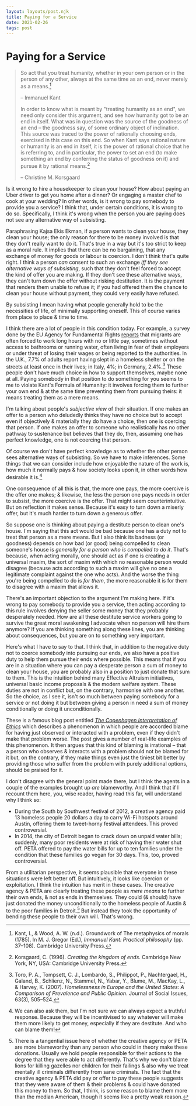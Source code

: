 ```yaml
---
layout: layouts/post.njk
title: Paying for a Service
date: 2021-02-26
tags: post
---
```


# Paying for a Service

> So act that you treat humanity, whether in your own person or in the person of any other, always at the same time as an end, never merely as a means.[^1]
>
> – Immanuel Kant
>
> In order to know what is meant by "treating humanity as an end", we need only consider this argument, and see how humanity got to be an end in itself. What was in question was the source of the goodness of an end – the goodness say, of some ordinary object of inclination. This source was traced to the power of rationally choosing ends, exercised in this case on this end. So when Kant says rational nature or humanity is an end in itself, it is the power of rational choice that he is referring to, and in particular, the power to set an end (to make something an end by conferring the status of goodness on it) and pursue it by rational means.[^2]
>
> – Christine M. Korsgaard

Is it wrong to hire a housekeeper to clean your house? How about paying an Uber driver to get you home after a dinner? Or engaging a master chef to cook at your wedding? In other words, is it wrong to pay somebody to provide you a service? I think that, under certain conditions, it is wrong to do so. Specifically, I think it's wrong when the person you are paying does not see any alternative way of subsisting.

Paraphrasing Kajsa Ekis Ekman, if a person wants to clean your house, they clean your house; the only reason for there to be money involved is that they don't really want to do it. That's true in a way but it's too strict to keep as a moral rule. It implies that there can be no bargaining, that any exchange of money for goods or labour is coercion. I don't think that's quite right. I think a person _can_ consent to such an exchange _iff they see alternative ways of subsisting_, such that they don't feel forced to accept the kind of offer you are making. If they don't see these alternative ways, they can't turn down the offer without risking destitution. It is the payment that renders them unable to refuse it; if you had offered them the chance to clean your house without payment, they could very easily have refused.

By subsisting I mean having what people generally hold to be the necessities of life, of minimally supporting oneself. This of course varies from place to place & time to time.

I think there are a lot of people in this condition today. For example, a survey done by the EU Agency for Fundamental Rights [reports](https://fra.europa.eu/en/news/2019/severe-labour-exploitation-migrant-workers-fra-report-calls-zero-tolerance-severe-labour) that migrants are often forced to work long hours with no or little pay, sometimes without access to bathrooms or running water, often living in fear of their employers or under threat of losing their wages or being reported to the authorities. In the U.K., 7.7% of adults report having slept in a homeless shelter or on the streets at least once in their lives; in Italy, 4%; in Germany, 2.4%.[^3] These people don't have much choice in how to support themselves, maybe none at all. Paying somebody in that position to do something for you seems to me to violate Kant's Formula of Humanity: it involves forcing them to further your own end & at the same time preventing them from pursuing theirs: it means treating them as a mere means.

I'm talking about people's _subjective view_ of their situation. If one makes an offer to a person who deludedly thinks they have no choice but to accept even if objectively & materially they do have a choice, then one is coercing that person. If one makes an offer to someone who realistically has no other pathway to sustenance but believes that they do, then, assuming one has perfect knowledge, one is not coercing that person.

Of course we don't have perfect knowledge as to whether the other person sees alternative ways of subsisting. So we have to make inferences. Some things that we can consider include how enjoyable the nature of the work is, how much it normally pays & how society looks upon it, in other words how desirable it is.[^4]

One consequence of all this is that, the more one pays, the more coercive is the offer one makes; & likewise, the less the person one pays needs in order to subsist, the more coercive is the offer. That might seem counterintuitive. But on reflection it makes sense. Because it's easy to turn down a miserly offer, but it's much harder to turn down a generous offer.

So suppose one is thinking about paying a destitute person to clean one's house. I'm saying that this act would be bad because one has a duty not to treat that person as a mere means. But I also think its badness (or goodness) depends on how bad (or good) being compelled to clean someone's house is _generally for a person who is compelled to do it_. That's because, when acting morally, one should act as if one is creating a universal maxim, the sort of maxim with which no reasonable person would disagree (because acts according to such a maxim will give no one a legitimate complaint against the one who acts). And the worse the thing you're being compelled to do is _for them_, the more reasonable it is for them to disagree with a maxim that allows it.

There's an important objection to the argument I'm making here. If it's wrong to pay somebody to provide you a service, then acting according to this rule involves denying the seller some money that they probably desperately needed. How are all these destitute service workers going to survive the great moral awakening I advocate when no person will hire them anymore? If you are thinking something along these lines, you are thinking about consequences, but you are on to something very important.

Here's what I have to say to that. I think that, in addition to the negative duty not to coerce somebody into pursuing our ends, we also have a positive duty to help them pursue their ends where possible. This means that if you are in a situation where you can pay a desperate person a sum of money to clean your house, you are probably also in a position to just donate that sum to them. This is the intuition behind many Effective Altruism initiatives, universal basic income proposals & the modern welfare system. These duties are not in conflict but, on the contrary, harmonise with one another. So the choice, as I see it, isn't so much between paying somebody for a service or not doing it but between giving a person in need a sum of money conditionally or doing it unconditionally.

These is a famous blog post entitled _[The Copenhagen Interpretation of Ethics](https://blog.jaibot.com/the-copenhagen-interpretation-of-ethics/)_ which describes a phenomenon in which people are accorded blame for having just observed or interacted with a problem, even if they didn't make that problem worse. The post gives a number of real-life examples of this phenomenon. It then argues that this kind of blaming is irrational – that a person who observes & interacts with a problem should not be blamed for it but, on the contrary, if they make things even just the tiniest bit better by providing those who suffer from the problem with purely additional options, should be praised for it.

I don't disagree with the general point made there, but I think the agents in a couple of the examples brought up _are_ blameworthy. And I think that if I recount them here, you, wise reader, having read this far, will understand why I think so:

- During the South by Southwest festival of 2012, a creative agency paid 13 homeless people 20 dollars a day to carry Wi-Fi hotspots around Austin, offering them to tweet-horny festival attendees. This proved controversial.
- In 2014, the city of Detroit began to crack down on unpaid water bills; suddenly, many poor residents were at risk of having their water shut off. PETA offered to pay the water bills for up to ten families under the condition that these families go vegan for 30 days. This, too, proved controversial.

From a utilitarian perspective, it seems plausible that everyone in these situations were left better off. But intuitively, it looks like coercion or exploitation. I think the intuition has merit in these cases. The creative agency & PETA are clearly treating these people as _mere means_ to further their own ends, & not as ends in themselves. They could (& should) have just donated the money unconditionally to the homeless people of Austin & to the poor families in Detroit.[^5] But instead they took the opportunity of bending these people to their own will. That's wrong.

[^1]: Kant, I., & Wood, A. W. (n.d.). Groundwork of The metaphysics of morals (1785). In M. J. Gregor (Ed.), _Immanuel Kant: Practical philosophy_ (pp. 37–108). Cambridge University Press.
[^2]: Korsgaard, C. (1996). _Creating the kingdom of ends_. Cambridge New York, NY, USA: Cambridge University Press.
[^3]: Toro, P. A., Tompsett, C. J., Lombardo, S., Philippot, P., Nachtergael, H., Galand, B., Schlienz, N., Stammel, N., Yabar, Y., Blume, M., MacKay, L., & Harvey, K. (2007). _Homelessness in Europe and the United States: A Comparison of Prevalence and Public Opinion_. Journal of Social Issues, 63(3), 505–524.
[^4]: We can also ask them, but I'm not sure we can always expect a truthful response. Because they will be incentivised to say whatever will make them more likely to get money, especially if they are destitute. And who can blame them!
[^5]: There is a tangential issue here of whether the creative agency or PETA are more blameworthy than any person who could in theory make these donations. Usually we hold people responsible for their actions to the degree that they were able to act differently. That's why we don't blame lions for killing gazelles nor children for their failings & also why we treat mentally ill criminals differently from sane criminals. The fact that the creative agency & PETA did pay or offer to pay these people suggests that they were aware of them & their problems & could have donated this money to them. So that, I think, is some reason to blame them more than the median American, though it seems like a pretty weak reason.

